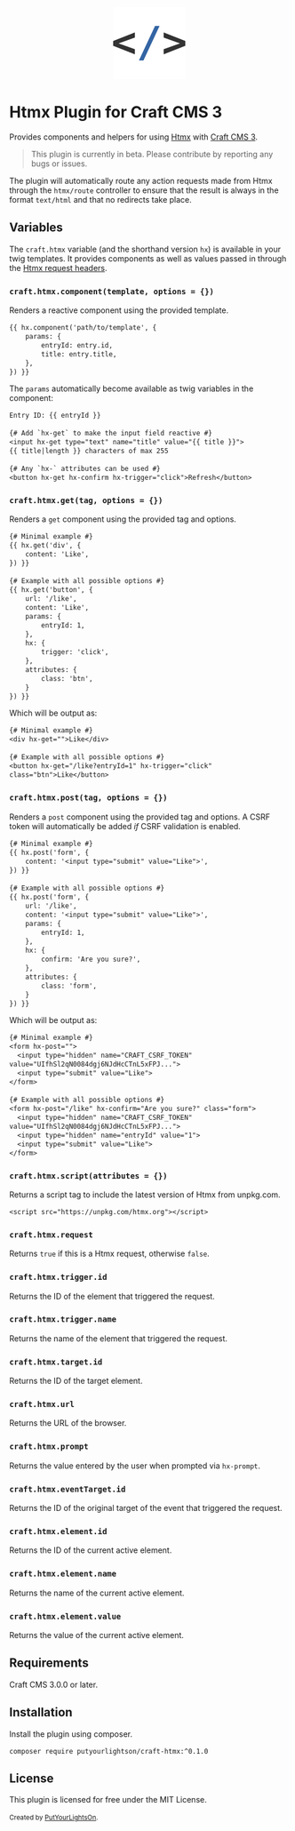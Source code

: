 <p align="center"><img width="130" src="https://raw.githubusercontent.com/putyourlightson/craft-htmx/v1/src/icon.svg"></p>

# Htmx Plugin for Craft CMS 3

Provides components and helpers for using [Htmx](https://htmx.org/) with [Craft CMS 3](https://craftcms.com/).

> This plugin is currently in beta. Please contribute by reporting any bugs or issues.

The plugin will automatically route any action requests made from Htmx through the `htmx/route` controller to ensure that the result is always in the format `text/html` and that no redirects take place.

## Variables

The `craft.htmx` variable (and the shorthand version `hx`) is available in your twig templates. It provides components as well as values passed in through the [Htmx request headers](https://htmx.org/docs/#request-headers).

### `craft.htmx.component(template, options = {})`
Renders a reactive component using the provided template.

```twig
{{ hx.component('path/to/template', { 
    params: {
        entryId: entry.id,
        title: entry.title,
    },
}) }}
```

The `params` automatically become available as twig variables in the component:

```twig
Entry ID: {{ entryId }}

{# Add `hx-get` to make the input field reactive #}
<input hx-get type="text" name="title" value="{{ title }}">
{{ title|length }} characters of max 255

{# Any `hx-` attributes can be used #}
<button hx-get hx-confirm hx-trigger="click">Refresh</button>
```

### `craft.htmx.get(tag, options = {})`
Renders a `get` component using the provided tag and options.

```twig
{# Minimal example #}
{{ hx.get('div', { 
    content: 'Like', 
}) }}

{# Example with all possible options #}
{{ hx.get('button', {
    url: '/like',
    content: 'Like',
    params: {
        entryId: 1,
    },
    hx: {
        trigger: 'click',
    },
    attributes: {
        class: 'btn',
    }
}) }}
```

Which will be output as:

```twig
{# Minimal example #}
<div hx-get="">Like</div>

{# Example with all possible options #}
<button hx-get="/like?entryId=1" hx-trigger="click" class="btn">Like</button>
```

### `craft.htmx.post(tag, options = {})`
Renders a `post` component using the provided tag and options. A CSRF token will automatically be added _if_ CSRF validation is enabled. 

```twig
{# Minimal example #}
{{ hx.post('form', {
    content: '<input type="submit" value="Like">',
}) }}

{# Example with all possible options #}
{{ hx.post('form', {
    url: '/like',
    content: '<input type="submit" value="Like">',
    params: {
        entryId: 1,
    },
    hx: {
        confirm: 'Are you sure?',
    },
    attributes: {
        class: 'form',
    }
}) }}
```

Which will be output as:

```twig
{# Minimal example #}
<form hx-post="">
  <input type="hidden" name="CRAFT_CSRF_TOKEN" value="UIfhSl2qN0084dgj6NJdHcCTnL5xFPJ...">
  <input type="submit" value="Like">
</form>

{# Example with all possible options #}
<form hx-post="/like" hx-confirm="Are you sure?" class="form">
  <input type="hidden" name="CRAFT_CSRF_TOKEN" value="UIfhSl2qN0084dgj6NJdHcCTnL5xFPJ...">
  <input type="hidden" name="entryId" value="1">
  <input type="submit" value="Like">
</form>
```

### `craft.htmx.script(attributes = {})`
Returns a script tag to include the latest version of Htmx from unpkg.com.

```twig
<script src="https://unpkg.com/htmx.org"></script>
```

### `craft.htmx.request`
Returns `true` if this is a Htmx request, otherwise `false`.

### `craft.htmx.trigger.id`
Returns the ID of the element that triggered the request.

### `craft.htmx.trigger.name`
Returns the name of the element that triggered the request.

### `craft.htmx.target.id`
Returns the ID of the target element.

### `craft.htmx.url`
Returns the URL of the browser.

### `craft.htmx.prompt`
Returns the value entered by the user when prompted via `hx-prompt`.

### `craft.htmx.eventTarget.id`
Returns the ID of the original target of the event that triggered the request.

### `craft.htmx.element.id`
Returns the ID of the current active element.

### `craft.htmx.element.name`
Returns the name of the current active element.

### `craft.htmx.element.value`
Returns the value of the current active element.

## Requirements

Craft CMS 3.0.0 or later.

## Installation

Install the plugin using composer.

```
composer require putyourlightson/craft-htmx:^0.1.0
```

## License

This plugin is licensed for free under the MIT License.

<small>Created by [PutYourLightsOn](https://putyourlightson.com/).</small>
